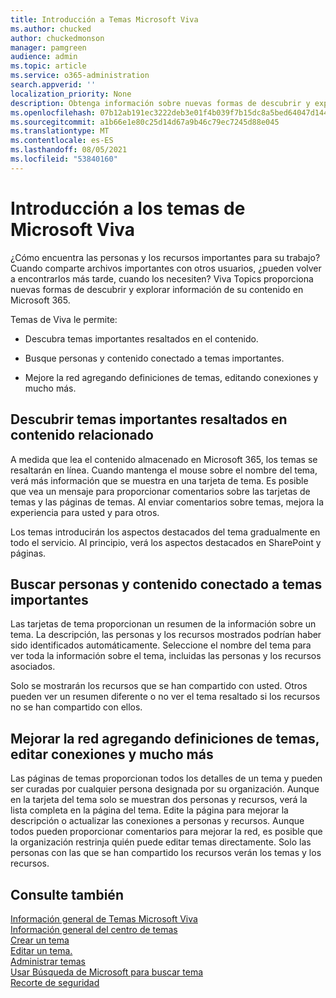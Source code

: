 ```yaml
---
title: Introducción a Temas Microsoft Viva
ms.author: chucked
author: chuckedmonson
manager: pamgreen
audience: admin
ms.topic: article
ms.service: o365-administration
search.appverid: ''
localization_priority: None
description: Obtenga información sobre nuevas formas de descubrir y explorar información en Temas Microsoft Viva.
ms.openlocfilehash: 07b12ab191ec3222deb3e01f4b039f7b15dc8a5bed64047d144af35a9159a611
ms.sourcegitcommit: a1b66e1e80c25d14d67a9b46c79ec7245d88e045
ms.translationtype: MT
ms.contentlocale: es-ES
ms.lasthandoff: 08/05/2021
ms.locfileid: "53840160"
---
```

# <a name="get-started-with-microsoft-viva-topics"></a>Introducción a los temas de Microsoft Viva

¿Cómo encuentra las personas y los recursos importantes para su trabajo? Cuando comparte archivos importantes con otros usuarios, ¿pueden volver a encontrarlos más tarde, cuando los necesiten? Viva Topics proporciona nuevas formas de descubrir y explorar información de su contenido en Microsoft 365.  

Temas de Viva le permite: 

- Descubra temas importantes resaltados en el contenido.

- Busque personas y contenido conectado a temas importantes.

- Mejore la red agregando definiciones de temas, editando conexiones y mucho más.

## <a name="discover-important-topics-highlighted-in-related-content"></a>Descubrir temas importantes resaltados en contenido relacionado 

A medida que lea el contenido almacenado en Microsoft 365, los temas se resaltarán en línea. Cuando mantenga el mouse sobre el nombre del tema, verá más información que se muestra en una tarjeta de tema. Es posible que vea un mensaje para proporcionar comentarios sobre las tarjetas de temas y las páginas de temas. Al enviar comentarios sobre temas, mejora la experiencia para usted y para otros. 

Los temas introducirán los aspectos destacados del tema gradualmente en todo el servicio. Al principio, verá los aspectos destacados en SharePoint y páginas.

## <a name="find-people-and-content-connected-to-important-topics"></a>Buscar personas y contenido conectado a temas importantes 

Las tarjetas de tema proporcionan un resumen de la información sobre un tema. La descripción, las personas y los recursos mostrados podrían haber sido identificados automáticamente. Seleccione el nombre del tema para ver toda la información sobre el tema, incluidas las personas y los recursos asociados.  

Solo se mostrarán los recursos que se han compartido con usted. Otros pueden ver un resumen diferente o no ver el tema resaltado si los recursos no se han compartido con ellos. 

## <a name="improve-the-network-by-adding-topic-definitions-editing-connections-and-more"></a>Mejorar la red agregando definiciones de temas, editar conexiones y mucho más 

Las páginas de temas proporcionan todos los detalles de un tema y pueden ser curadas por cualquier persona designada por su organización. Aunque en la tarjeta del tema solo se muestran dos personas y recursos, verá la lista completa en la página del tema. Edite la página para mejorar la descripción o actualizar las conexiones a personas y recursos. Aunque todos pueden proporcionar comentarios para mejorar la red, es posible que la organización restrinja quién puede editar temas directamente. Solo las personas con las que se han compartido los recursos verán los temas y los recursos.

## <a name="see-also"></a>Consulte también
[Información general de Temas Microsoft Viva](topic-experiences-overview.md)</br>
[Información general del centro de temas](topic-center-overview.md)</br>
[Crear un tema](create-a-topic.md)</br>
[Editar un tema.](edit-a-topic.md)</br>
[Administrar temas](manage-topics.md)</br>
[Usar Búsqueda de Microsoft para buscar tema](search.md)</br>
[Recorte de seguridad](topic-experiences-security-trimming.md)

